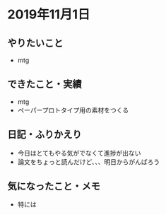 # 2019年11月1日

## やりたいこと

- mtg

## できたこと・実績

- mtg
- ペーパープロトタイプ用の素材をつくる

## 日記・ふりかえり

- 今日はとてもやる気がでなくて進捗が出ない
- 論文をちょっと読んだけど、、、明日からがんばろう

## 気になったこと・メモ

- 特には
